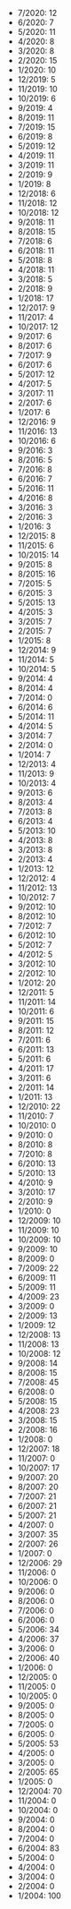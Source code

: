 *  7/2020: 12
*  6/2020: 7
*  5/2020: 11
*  4/2020: 8
*  3/2020: 8
*  2/2020: 15
*  1/2020: 10
*  12/2019: 5
*  11/2019: 10
*  10/2019: 6
*  9/2019: 4
*  8/2019: 11
*  7/2019: 15
*  6/2019: 8
*  5/2019: 12
*  4/2019: 11
*  3/2019: 11
*  2/2019: 9
*  1/2019: 8
*  12/2018: 6
*  11/2018: 12
*  10/2018: 12
*  9/2018: 11
*  8/2018: 15
*  7/2018: 6
*  6/2018: 11
*  5/2018: 8
*  4/2018: 11
*  3/2018: 5
*  2/2018: 9
*  1/2018: 17
*  12/2017: 9
*  11/2017: 4
*  10/2017: 12
*  9/2017: 6
*  8/2017: 6
*  7/2017: 9
*  6/2017: 6
*  5/2017: 12
*  4/2017: 5
*  3/2017: 11
*  2/2017: 6
*  1/2017: 6
*  12/2016: 9
*  11/2016: 13
*  10/2016: 6
*  9/2016: 3
*  8/2016: 5
*  7/2016: 8
*  6/2016: 7
*  5/2016: 11
*  4/2016: 8
*  3/2016: 3
*  2/2016: 3
*  1/2016: 3
*  12/2015: 8
*  11/2015: 6
*  10/2015: 14
*  9/2015: 8
*  8/2015: 16
*  7/2015: 5
*  6/2015: 3
*  5/2015: 13
*  4/2015: 3
*  3/2015: 7
*  2/2015: 7
*  1/2015: 8
*  12/2014: 9
*  11/2014: 5
*  10/2014: 5
*  9/2014: 4
*  8/2014: 4
*  7/2014: 0
*  6/2014: 6
*  5/2014: 11
*  4/2014: 5
*  3/2014: 7
*  2/2014: 0
*  1/2014: 7
*  12/2013: 4
*  11/2013: 9
*  10/2013: 4
*  9/2013: 6
*  8/2013: 4
*  7/2013: 8
*  6/2013: 4
*  5/2013: 10
*  4/2013: 8
*  3/2013: 8
*  2/2013: 4
*  1/2013: 12
*  12/2012: 4
*  11/2012: 13
*  10/2012: 7
*  9/2012: 10
*  8/2012: 10
*  7/2012: 7
*  6/2012: 10
*  5/2012: 7
*  4/2012: 5
*  3/2012: 10
*  2/2012: 10
*  1/2012: 20
*  12/2011: 5
*  11/2011: 14
*  10/2011: 6
*  9/2011: 15
*  8/2011: 12
*  7/2011: 6
*  6/2011: 13
*  5/2011: 6
*  4/2011: 17
*  3/2011: 6
*  2/2011: 14
*  1/2011: 13
*  12/2010: 22
*  11/2010: 7
*  10/2010: 0
*  9/2010: 0
*  8/2010: 8
*  7/2010: 8
*  6/2010: 13
*  5/2010: 13
*  4/2010: 9
*  3/2010: 17
*  2/2010: 9
*  1/2010: 0
*  12/2009: 10
*  11/2009: 10
*  10/2009: 10
*  9/2009: 10
*  8/2009: 0
*  7/2009: 22
*  6/2009: 11
*  5/2009: 11
*  4/2009: 23
*  3/2009: 0
*  2/2009: 13
*  1/2009: 12
*  12/2008: 13
*  11/2008: 13
*  10/2008: 12
*  9/2008: 14
*  8/2008: 15
*  7/2008: 45
*  6/2008: 0
*  5/2008: 15
*  4/2008: 23
*  3/2008: 15
*  2/2008: 16
*  1/2008: 0
*  12/2007: 18
*  11/2007: 0
*  10/2007: 17
*  9/2007: 20
*  8/2007: 20
*  7/2007: 21
*  6/2007: 21
*  5/2007: 21
*  4/2007: 0
*  3/2007: 35
*  2/2007: 26
*  1/2007: 0
*  12/2006: 29
*  11/2006: 0
*  10/2006: 0
*  9/2006: 0
*  8/2006: 0
*  7/2006: 0
*  6/2006: 0
*  5/2006: 34
*  4/2006: 37
*  3/2006: 0
*  2/2006: 40
*  1/2006: 0
*  12/2005: 0
*  11/2005: 0
*  10/2005: 0
*  9/2005: 0
*  8/2005: 0
*  7/2005: 0
*  6/2005: 0
*  5/2005: 53
*  4/2005: 0
*  3/2005: 0
*  2/2005: 65
*  1/2005: 0
*  12/2004: 70
*  11/2004: 0
*  10/2004: 0
*  9/2004: 0
*  8/2004: 0
*  7/2004: 0
*  6/2004: 83
*  5/2004: 0
*  4/2004: 0
*  3/2004: 0
*  2/2004: 0
*  1/2004: 100